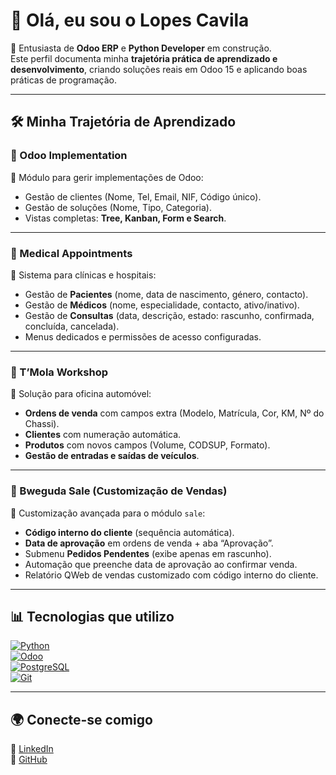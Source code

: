 # 👋 Olá, eu sou o Lopes Cavila  

🚀 Entusiasta de **Odoo ERP** e **Python Developer** em construção.  
Este perfil documenta minha **trajetória prática de aprendizado e desenvolvimento**, criando soluções reais em Odoo 15 e aplicando boas práticas de programação.  

---

## 🛠️ Minha Trajetória de Aprendizado  

### 🔹 Odoo Implementation  
📌 Módulo para gerir implementações de Odoo:  
- Gestão de clientes (Nome, Tel, Email, NIF, Código único).  
- Gestão de soluções (Nome, Tipo, Categoria).  
- Vistas completas: **Tree, Kanban, Form e Search**.  

---

### 🔹 Medical Appointments  
📌 Sistema para clínicas e hospitais:  
- Gestão de **Pacientes** (nome, data de nascimento, género, contacto).  
- Gestão de **Médicos** (nome, especialidade, contacto, ativo/inativo).  
- Gestão de **Consultas** (data, descrição, estado: rascunho, confirmada, concluída, cancelada).  
- Menus dedicados e permissões de acesso configuradas.  

---

### 🔹 T’Mola Workshop  
📌 Solução para oficina automóvel:  
- **Ordens de venda** com campos extra (Modelo, Matrícula, Cor, KM, Nº do Chassi).  
- **Clientes** com numeração automática.  
- **Produtos** com novos campos (Volume, CODSUP, Formato).  
- **Gestão de entradas e saídas de veículos**.  

---

### 🔹 Bweguda Sale (Customização de Vendas)  
📌 Customização avançada para o módulo `sale`:  
- **Código interno do cliente** (sequência automática).  
- **Data de aprovação** em ordens de venda + aba “Aprovação”.  
- Submenu **Pedidos Pendentes** (exibe apenas em rascunho).  
- Automação que preenche data de aprovação ao confirmar venda.  
- Relatório QWeb de vendas customizado com código interno do cliente.  

---

## 📊 Tecnologias que utilizo  
[![Python](https://img.shields.io/badge/Python-3.9%2B-blue?logo=python)]()  
[![Odoo](https://img.shields.io/badge/Odoo-15.0-purple?logo=odoo)]()  
[![PostgreSQL](https://img.shields.io/badge/PostgreSQL-DB-blue?logo=postgresql)]()  
[![Git](https://img.shields.io/badge/Git-Ferramenta-orange?logo=git)]()  

---

## 🌍 Conecte-se comigo  
🔗 [LinkedIn](https://www.linkedin.com/in/lopes-bongo-cavila-a949aa183)  
🔗 [GitHub](https://github.com/LopesBongo)  



